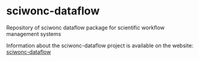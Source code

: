 # sciwonc-dataflow
Repository of sciwonc dataflow package for scientific workflow management systems


Information about the sciwonc-dataflow project is available on the website: [sciwonc-dataflow](https://elainenaomi.github.io/sciwonc-dataflow/)
